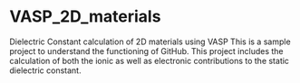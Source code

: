 # VASP_2D_materials
Dielectric Constant calculation of 2D materials using VASP
This is a sample project to understand the functioning of GitHub.
This project includes the calculation of both the ionic as well as electronic contributions to the static dielectric constant.
